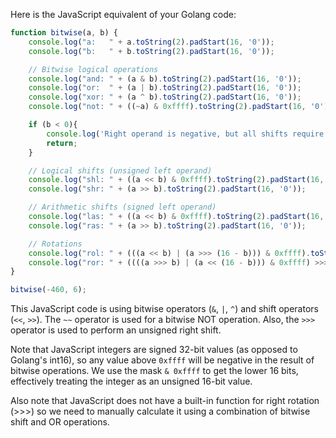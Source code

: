 Here is the JavaScript equivalent of your Golang code:

```javascript
function bitwise(a, b) {
    console.log("a:   " + a.toString(2).padStart(16, '0'));
    console.log("b:   " + b.toString(2).padStart(16, '0'));

    // Bitwise logical operations
    console.log("and: " + (a & b).toString(2).padStart(16, '0'));
    console.log("or:  " + (a | b).toString(2).padStart(16, '0'));
    console.log("xor: " + (a ^ b).toString(2).padStart(16, '0'));
    console.log("not: " + ((~a) & 0xffff).toString(2).padStart(16, '0'));

    if (b < 0){
        console.log('Right operand is negative, but all shifts require an unsigned right operand (shift distance).');
        return;
    }

    // Logical shifts (unsigned left operand)
    console.log("shl: " + ((a << b) & 0xffff).toString(2).padStart(16, '0'));
    console.log("shr: " + (a >> b).toString(2).padStart(16, '0'));

    // Arithmetic shifts (signed left operand)
    console.log("las: " + ((a << b) & 0xffff).toString(2).padStart(16, '0'));
    console.log("ras: " + (a >> b).toString(2).padStart(16, '0'));

    // Rotations
    console.log("rol: " + (((a << b) | (a >>> (16 - b))) & 0xffff).toString(2).padStart(16, '0'));
    console.log("ror: " + ((((a >>> b) | (a << (16 - b))) & 0xffff) >>> 0).toString(2).padStart(16, '0'));
}

bitwise(-460, 6);
```

This JavaScript code is using bitwise operators (`&`, `|`, `^`) and shift operators (`<<`, `>>`). The `~~` operator is used for a bitwise NOT operation. Also, the `>>>` operator is used to perform an unsigned right shift.

Note that JavaScript integers are signed 32-bit values (as opposed to Golang's int16), so any value above `0xffff` will be negative in the result of bitwise operations. We use the mask `& 0xffff` to get the lower 16 bits, effectively treating the integer as an unsigned 16-bit value.

Also note that JavaScript does not have a built-in function for right rotation (>>>) so we need to manually calculate it using a combination of bitwise shift and OR operations.
